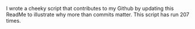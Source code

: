 I wrote a cheeky script that contributes to my Github by updating this ReadMe to illustrate why more than commits matter. This script has run 207 times.